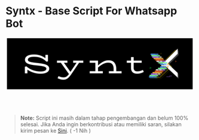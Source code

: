 # **Syntx - Base Script For Whatsapp Bot**

![Syntx](logo.svg)

<br>
<br>

> **Note:** Script ini masih dalam tahap pengembangan dan belum 100% selesai. Jika Anda ingin berkontribusi atau memiliki saran, silakan kirim pesan ke [Sini](mailto:guesjis@gmail.com). ( -1 Nih )
